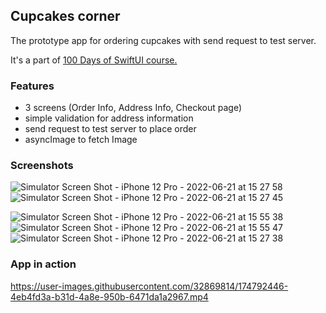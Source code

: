 ## Cupcakes corner

The prototype app for ordering cupcakes with send request to test server.


It's a part of [100 Days of SwiftUI course.](https://www.hackingwithswift.com/100/swiftui)

### Features
- 3 screens (Order Info, Address Info, Checkout page)
- simple validation for address information
- send request to test server to place order
- asyncImage to fetch Image


### Screenshots




![Simulator Screen Shot - iPhone 12 Pro - 2022-06-21 at 15 27 58](https://user-images.githubusercontent.com/32869814/174792602-b4785cbb-c123-4c65-8d6f-73b86288e652.png)
![Simulator Screen Shot - iPhone 12 Pro - 2022-06-21 at 15 27 45](https://user-images.githubusercontent.com/32869814/174792609-f40f6c42-2fa7-488f-953e-9753a360ca5c.png)

![Simulator Screen Shot - iPhone 12 Pro - 2022-06-21 at 15 55 38](https://user-images.githubusercontent.com/32869814/174793668-770330dd-1c81-4d8e-a993-b36288f40a85.png)
![Simulator Screen Shot - iPhone 12 Pro - 2022-06-21 at 15 55 47](https://user-images.githubusercontent.com/32869814/174793675-2f90f032-7601-4b30-9a6e-2865e63f76e6.png)
![Simulator Screen Shot - iPhone 12 Pro - 2022-06-21 at 15 27 38](https://user-images.githubusercontent.com/32869814/174792614-84e71941-c585-4f1c-b80a-111f524766da.png)

### App in action

https://user-images.githubusercontent.com/32869814/174792446-4eb4fd3a-b31d-4a8e-950b-6471da1a2967.mp4


